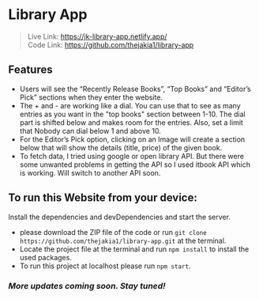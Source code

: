 # Library App

> Live Link: https://jk-library-app.netlify.app/ <br>
> Code Link: https://github.com/thejakia1/library-app



## Features

- Users will see the “Recently Release Books”, “Top Books” and “Editor’s Pick” sections when they enter the website.
- The + and - are working like a dial. You can use that to see as many entries as you want in the "top books" section between 1-10. The dial part is shifted below and makes room for the entries. Also, set a limit that Nobody can dial below 1 and above 10. 
- For the Editor’s Pick option, clicking on an Image will create a section below that will show the details (title, price) of the given book.
- To fetch data, I tried using google or open library API. But there were some unwanted problems in getting the API so I used itbook API which is working. Will switch to another API soon.

## To run this Website from your device:
Install the dependencies and devDependencies and start the server.

- please download the ZIP file of the code or run ```git clone https://github.com/thejakia1/library-app.git``` at the terminal.
- Locate the project file at the terminal and run ```npm install``` to install the used packages.
- To run this project at localhost please run ```npm start```.


### _More updates coming soon. Stay tuned!_
